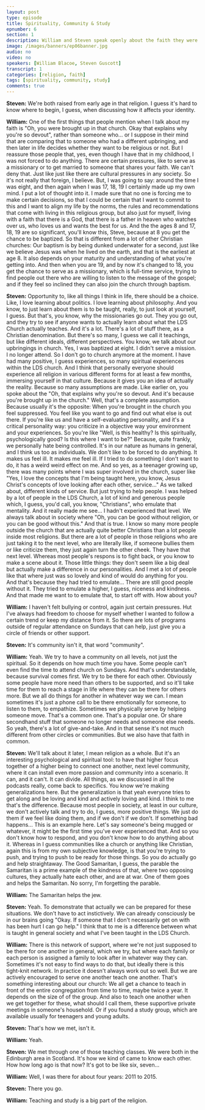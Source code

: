 ```yaml
---
layout: post
type: episode
title: Spirituality, Community & Study
epnumber: 6
section: 1
description: William and Steven speak openly about the faith they were raised in and how they have personally identified with it. Religion can provide inner strength, a sense of belonging and community, a purpose in life, and a path to transcendence.
image: /images/banners/ep06banner.jpg
audio: no
video: no
speakers: [William Blacoe, Steven Guscott]
transcript: 1
categories: [religion, faith]
tags: [spirituality, community, study]
comments: true
---
```

<p><b>Steven:</b> We're both raised from early age in that
religion. I guess it's hard to know
where to begin, I guess, when discussing
how it affects your identity.
</p>

<p><b>William:</b> One
of the first things that people mention
when I talk about my faith is "Oh,
you were brought up in that church. Okay
that explains why you're so devout",
rather than someone who... or I suppose in
their mind that are comparing that to
someone who
had a different upbringing, and then
later in life decides whether they want
to be religious or not. But I
reassure those people that, yes, even
though I have that in my childhood, I was
not forced to do anything. There are
certain pressures, like to serve as a
missionary or to get married to someone
that shares your faith. We can't
deny that. Just like just like there are
cultural pressures in any society. So
it's not really that foreign, I believe.
But, I was going to say: around the time I
was eight, and then again when I was 17,
18, 19 I certainly made up my own mind. I
put a lot of thought into it.
I made sure that no one is forcing me to
make certain decisions, so that I could
be certain that I want to commit to this
and I want to align my life by the
norms, the rules and recommendations that
come with living in this religious
group, but also just for myself, living
with a faith that there is a God, that
there is a father in heaven who watches
over us, who loves us and wants the best
for us. And the the ages 8 and 17, 18, 19
are so significant, you'll know this, Steve,
because at 8 you get the chance to be
baptized. So that is different from a lot
of other Christian churches: Our baptism
is by being dunked underwater for a
second, just like we believe Jesus was
when he lived on the earth, and that is
the earliest at age 8. It also depends on
your maturity and understanding of what
you're getting into. And then
when you are 19, and by now it's changed
to 18, you get the chance to serve as a
missionary, which is full-time service,
trying to find people out there who are
willing to listen to the message of the
gospel; and if they feel so
inclined they can also join the church
through baptism.
</p>

<p><b>Steven:</b> Opportunity to,
like all things I think in life, there
should be a choice. Like, I love
learning about politics. I love learning
about philosophy. And you know, to just
learn about them is to be taught, really,
to just look at yourself, I guess. But
that's, you know, why the missionaries go
out. They you go out, and they try to see
if anyone wants to actually learn about
what the LDS Church actually
teaches. And it's a lot. There's a lot
of stuff there, as a
Christian denomination. But there's so
many, I guess we call it teachings,
but like different ideals, different
perspectives. You know, we talk about
our upbringings in church. Yes,
I was baptized at eight. I didn't serve
a mission. I no longer attend. So I don't
go to church anymore at the moment.
I have had many positive, I guess
experiences, so many spiritual
experiences within the LDS church. And
I think that personally everyone
should experience all religion in
various different forms for at
least a few months, immersing yourself
in that culture. Because it gives you an idea of actually the
reality. Because so many assumptions are
made. Like earlier on, you spoke about
the "Oh, that explains
why you're so devout. And it's
because you're brought up in the church."
Well, that's a complete assumption.
Because usually it's the opposite: When
you're brought in the church
you feel suppressed. You feel like you
want to go and find out what else is out
there.
If you're like us and have a
self-evaluating personality, and it's a
critical personality way: you criticize
in a objective way your environment and
your experiences. So you're like "Well, is
this healthy? Is this spiritually,
psychologically good? Is this where I
want to be?" Because, quite frankly, we
personally hate being controlled.
It's in our nature as
humans in general, and I think us
too as individuals. We don't like to be
forced to do anything. It makes us
feel ill. It makes me feel ill. If I
tried to do something I don't want to do,
it has a weird weird effect
on me. And so yes, as a teenager growing
up, there was many points where I was
super involved in the church, super like
"Yes, I love the concepts that I'm being
taught here, you know, Jesus Christ's
concepts of love looking after each
other, service..." As we talked about,
different kinds of service. But just
trying to help people. I was helped by a
lot of people in the LDS Church, a lot of
kind and generous people which, I guess,
you'd call, you know, "Christians", who emulate
that mentality. And it really made me see...
I hadn't experienced that level.
We always talk about in
society where "Oh, you can be good without
religion, or you can be good without this."
And that is true. I know so
many more people outside the
church that are actually quite better
Christians than a lot people inside most
religions. But there are a lot of people
in those religions who are just taking
it to the next level, who are literally
like, if someone bullies them or like
criticize them, they just again turn the
other cheek. They have that next level.
Whereas most people's respons is to fight
back, or you know to make a scene about
it. Those little things: they don't seem
like a big deal but actually make a
difference in our personalities. And I
met a lot of people like that where just
was so lovely and kind of would do
anything for you. And that's because they
had tried to emulate... There are still
good people without it. They tried to
emulate a higher,
I guess, niceness and kindness. And that
made me want to to emulate that, to start off
with. How about you?
</p>

<p><b>William:</b> I haven't felt
bullying or control, again just certain
pressures. Hut I've always had
freedom to choose for myself whether I
wanted to follow a certain trend or keep
my distance from it. So there are lots of
programs outside of regular attendance
on Sundays that can help, just give you a
circle of friends or other support.
</p>

<p><b>Steven:</b> It's
community isn't it, that word "community".
</p>

<p><b>William:</b> Yeah. We try to have a community on
all levels, not just the spiritual. So it
depends on how much time you have. Some
people can't even find the time to
attend church on Sundays. And that's
understandable, because survival comes
first. We try to be there for each
other. Obviously some people have more
need than others to be supported, and so
it'll take time for them to reach a
stage in life where they can be there
for others more. But we all do things for
another in whatever way we can.
I mean sometimes it's just a phone call
to be there emotionally for someone, to
listen to them, to empathize. Sometimes
we physically serve by helping someone
move. That's a common one. That's a
popular one.
Or share secondhand stuff that someone
no longer needs and someone else needs.
So yeah, there's a lot of give-and-take.
And in that sense it's not much
different from other circles or
communities. But we also have that faith
in common.
</p>

<p><b>Steven:</b> We'll talk about it
later, I mean religion
as a whole. But it's an
interesting psychological and spiritual
tool: to have that higher focus together
of a higher being to connect one another,
next level community, where it can
install even more passion and community
into a scenario. It can, and it can't. It can
divide. All things, as we
discussed in all the podcasts really,
come back to specifics. You know we're
making generalizations here. But the
generalization is that yeah everyone
tries to get along and be loving and
kind and actively loving and kind. I
think to me
that's the difference.
Because most people in society, at least in our
culture, we don't actively talk and try
to do, I guess, more positive things. We
just do them if we feel like doing them,
and if we don't if we don't. If something bad happens...
This is an example here. Let's say
someone's being mugged or whatever, it
might be the first time you've ever
experienced that. And so you don't know
how to respond, and you don't know how to do anything
about it.
Whereas
in I guess communities like a
church or anything like
Christian, again this is from my own
subjective knowledge, is that you're
trying to push, and trying to push to be
ready for those things. So you do
actually go and help
straightaway. The
Good Samaritan, I guess, the parable the
Samaritan is a prime example of the kindness of that, where two
opposing cultures, they actually hate
each other, and are at war. One of them goes
and helps the Samaritan. No sorry,
I'm forgetting the parable.
</p>

<p><b>William:</b> The Samaritan helps the jew.
</p>

<p><b>Steven:</b> Yeah.
To demonstrate that actually we can be
prepared for these situations. We don't
have to act instictively. We can already
consciously be in our brains going "Okay.
If someone that I don't necessarily get on
with has been hurt I can go help." I think
that to me is a difference between what is
taught in general society and
what I've been taught in the LDS Church.
</p>

<p><b>William:</b> There is this network of support,
where we're not just supposed to be
there for one another in general, which
we try, but where each family or each
person is assigned a family to look
after
in whatever way they can. Sometimes it's
not easy to find ways to do that, but
ideally there is this tight-knit network.
In practice it doesn't always work out
so well. But we are actively encouraged
to serve one another teach one
another. That's something interesting
about our church: We all get a chance
to teach in front of the entire
congregation from time to time, maybe
twice a year. It depends on the size of
of the group. And also to teach one
another when we get together for these,
what should I call them, these supportive
private meetings in someone's household.
Or if you found a study
group, which are available usually for
teenagers and young adults.
</p>

<p><b>Steven:</b> That's
how we met, isn't it.
</p>

<p><b>William:</b> Yeah.
</p>

<p><b>Steven:</b> We met through one
of those teaching classes. We were both in
the Edinburgh area in Scotland.
It's how we kind of came to know each
other. How
how long ago is that now? It's got to be
like six, seven...
</p>

<p><b>William:</b> Well, I was there for
about four years: 2011 to 2015.
</p>

<p><b>Steven:</b> There you go.
</p>

<p><b>William:</b> Teaching and study is a
big part of the religion.</p>